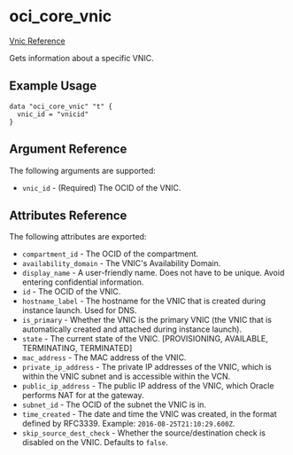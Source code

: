 # oci\_core\_vnic

[Vnic Reference][38037a66]

  [38037a66]: https://docs.us-phoenix-1.oraclecloud.com/api/#/en/iaas/20160918/Vnic/ "VnicReference"

Gets information about a specific VNIC.

## Example Usage

```
data "oci_core_vnic" "t" {
  vnic_id = "vnicid"
}
```

## Argument Reference

The following arguments are supported:

* `vnic_id` - (Required) The OCID of the VNIC.

## Attributes Reference

The following attributes are exported:

* `compartment_id` - The OCID of the compartment.
* `availability_domain` - The VNIC's Availability Domain.
* `display_name` - A user-friendly name. Does not have to be unique. Avoid entering confidential information.
* `id` - The OCID of the VNIC.
* `hostname_label` - The hostname for the VNIC that is created during instance launch. Used for DNS.
* `is_primary` - Whether the VNIC is the primary VNIC (the VNIC that is automatically created and attached during instance launch).
* `state` - The current state of the VNIC. [PROVISIONING, AVAILABLE, TERMINATING, TERMINATED]
* `mac_address` - The MAC address of the VNIC.
* `private_ip_address` - The private IP addresses of the VNIC, which is within the VNIC subnet and is accessible within the VCN.
* `public_ip_address` - The public IP address of the VNIC, which Oracle performs NAT for at the gateway.
* `subnet_id` - The OCID of the subnet the VNIC is in.
* `time_created` - The date and time the VNIC was created, in the format defined by RFC3339. Example: `2016-08-25T21:10:29.600Z`.
* `skip_source_dest_check` - Whether the source/destination check is disabled on the VNIC. Defaults to `false`.
